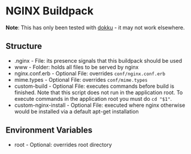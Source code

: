 # NGINX Buildpack

**Note**: This has only been tested with [dokku](https://github.com/progrium/dokku) - it may not work elsewhere.

## Structure
* .nginx - File: its presence signals that this buildpack should be used
* www - Folder: holds all files to be served by nginx
* nginx.conf.erb - Optional File: overrides `conf/nginx.conf.erb`
* mime.types - Optional File: overrides `conf/mime.types`
* custom-build - Optional File: executes commands before build is finished. Note that this script does not run in the application root. To execute commands in the application root you must do `cd "$1"`.
* custom-nginx-install - Optional File: executed where nginx otherwise would be installed via a default apt-get installation

## Environment Variables
* root - Optional: overrides root directory

